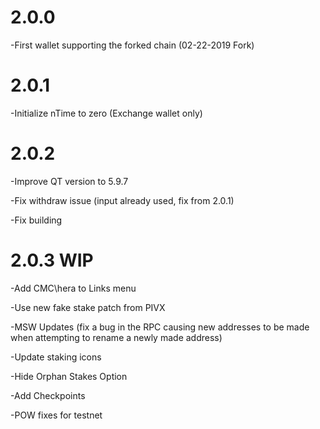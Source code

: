 # 2.0.0

-First wallet supporting the forked chain (02-22-2019 Fork)

# 2.0.1

-Initialize nTime to zero (Exchange wallet only)

# 2.0.2

-Improve QT version to  5.9.7

-Fix withdraw issue (input already used, fix from 2.0.1)

-Fix building

# 2.0.3 **WIP**

-Add CMC\hera to Links menu

-Use new fake stake patch from PIVX

-MSW Updates (fix a bug in the RPC causing new addresses to be made when attempting to rename a newly made address)

-Update staking icons

-Hide Orphan Stakes Option

-Add Checkpoints

-POW fixes for testnet
